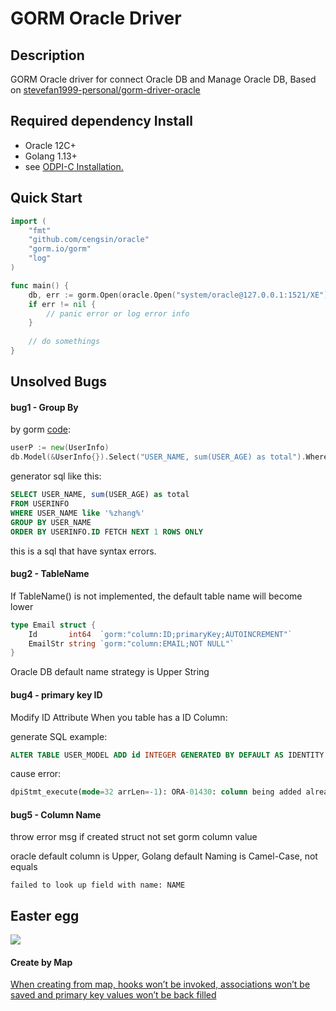 # GORM Oracle Driver

## Description

GORM Oracle driver for connect Oracle DB and Manage Oracle DB, Based on [stevefan1999-personal/gorm-driver-oracle](https://github.com/stevefan1999-personal/gorm-driver-oracle)

## Required dependency Install

- Oracle 12C+
- Golang 1.13+
- see [ODPI-C Installation.](https://oracle.github.io/odpi/doc/installation.html)

## Quick Start

```go
import (
	"fmt"
	"github.com/cengsin/oracle"
	"gorm.io/gorm"
	"log"
)

func main() {
    db, err := gorm.Open(oracle.Open("system/oracle@127.0.0.1:1521/XE"), &gorm.Config{})
    if err != nil {
        // panic error or log error info
    } 
    
    // do somethings
}
```

## Unsolved Bugs

#### bug1 - Group By

by gorm [code](https://gorm.io/zh_CN/docs/query.html#Group-amp-Having): 

```go
userP := new(UserInfo)
db.Model(&UserInfo{}).Select("USER_NAME, sum(USER_AGE) as total").Where("USER_NAME like ?", "%zhang%").Group("USER_NAME").First(userP)
```

generator sql like this:

```sql
SELECT USER_NAME, sum(USER_AGE) as total
FROM USERINFO
WHERE USER_NAME like '%zhang%'
GROUP BY USER_NAME
ORDER BY USERINFO.ID FETCH NEXT 1 ROWS ONLY
```

this is a sql that have syntax errors. 

#### bug2 - TableName


If TableName() is not implemented, the default table name will become lower

```go
type Email struct {
	Id       int64  `gorm:"column:ID;primaryKey;AUTOINCREMENT"`
	EmailStr string `gorm:"column:EMAIL;NOT NULL"`
}
```

Oracle DB default name strategy is Upper String

#### bug4 - primary key ID

Modify ID Attribute When you table has a ID Column:

generate SQL example:

```sql
ALTER TABLE USER_MODEL ADD id INTEGER GENERATED BY DEFAULT AS IDENTITY
```

cause error:

```sql
dpiStmt_execute(mode=32 arrLen=-1): ORA-01430: column being added already exists in table
```

#### bug5 - Column Name 

throw error msg if created struct not set gorm column value  

oracle default column is Upper, Golang default Naming is Camel-Case, not equals

```log
failed to look up field with name: NAME
```

## Easter egg 

![](https://img.shields.io/badge/-Easter%20egg-orange)

#### Create by Map

[When creating from map, hooks won’t be invoked, associations won’t be saved and primary key values won’t be back filled](https://gorm.io/zh_CN/docs/create.html#Create-From-Map)


